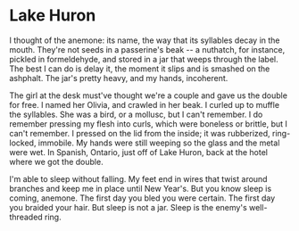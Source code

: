 # Lake Huron

I thought of the anemone: its name, the way that its syllables decay in the
mouth. They're not seeds in a passerine's beak -- a nuthatch, for instance,
pickled in formeldehyde, and stored in a jar that weeps through the label.  The
best I can do is delay it, the moment it slips and is smashed on the ashphalt.
The jar's pretty heavy, and my hands, incoherent.

The girl at the desk must've thought we're a couple and gave us the double for
free. I named her Olivia, and crawled in her beak. I curled up to muffle the
syllables. She was a bird, or a mollusc, but I can't remember. I do remember
pressing my flesh into curls, which were boneless or brittle, but I can't
remember. I pressed on the lid from the inside; it was rubberized, ring-locked,
immobile. My hands were still weeping so the glass and the metal were wet. In
Spanish, Ontario, just off of Lake Huron, back at the hotel where we got the
double.

I'm able to sleep without falling. My feet end in wires that twist around
branches and keep me in place until New Year's. But you know sleep is coming,
anemone. The first day you bled you were certain. The first day you braided
your hair. But sleep is not a jar. Sleep is the enemy's well-threaded ring.


